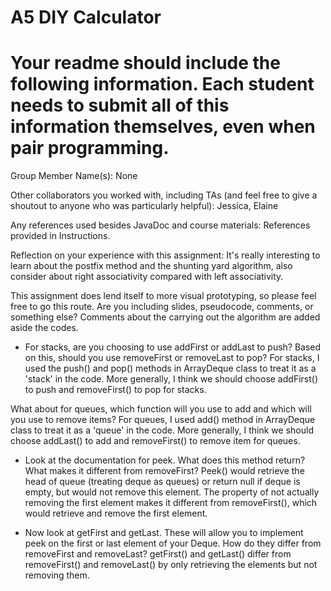 # A5 DIY Calculator

# Your readme should include the following information. Each student needs to submit all of this information themselves, even when pair programming. 

Group Member Name(s): None

Other collaborators you worked with, including TAs (and feel free to give a shoutout to anyone who was particularly helpful):
Jessica, Elaine

Any references used besides JavaDoc and course materials: References provided in Instructions.

Reflection on your experience with this assignment:
It's really interesting to learn about the postfix method and the shunting yard algorithm, also consider about right associativity compared with left associativity.

This assignment does lend itself to more visual prototyping, so please feel free to go this route. Are you including slides, pseudocode, comments, or something else?
Comments about the carrying out the algorithm are added aside the codes.

- For stacks, are you choosing to use addFirst or addLast to push? Based on this, should you use removeFirst or removeLast to pop?
For stacks, I used the push() and pop() methods in ArrayDeque class to treat it as a 'stack' in the code.
More generally, I think we should choose addFirst() to push and removeFirst() to pop for stacks.

What about for queues, which function will you use to add and which will you use to remove items?
For queues, I used add() method in ArrayDeque class to treat it as a 'queue' in the code.
More generally, I think we should choose addLast() to add and removeFirst() to remove item for queues.

- Look at the documentation for peek. What does this method return? What makes it different from removeFirst?
Peek() would retrieve the head of queue (treating deque as queues) or return null if deque is empty, but would not remove this element. The property of not actually removing the first element makes it different from removeFirst(), which would retrieve and remove the first element.

- Now look at getFirst and getLast. These will allow you to implement peek on the first or last element of your Deque. How do they differ from removeFirst and removeLast?
getFirst() and getLast() differ from removeFirst() and removeLast() by only retrieving the elements but not removing them.